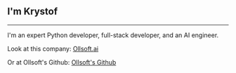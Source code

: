 ## I'm Krystof

---

I'm an expert Python developer, full-stack developer, and an AI engineer.

Look at this company: [Ollsoft.ai](https://ollsoft.ai)

Or at Ollsoft's Github: [Ollsoft's Github](https://github.com/Ollsoft-ai)
